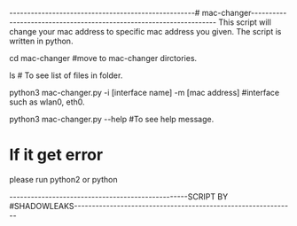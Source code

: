 ----------------------------------------------------# mac-changer--------------------------------------------------------------------
This script will change your mac address to specific mac address you given. The script is written in python.

cd mac-changer #move to mac-changer dirctories.

ls   # To see list of files in folder.

python3 mac-changer.py -i [interface name] -m [mac address]  #interface such as wlan0, eth0.


python3 mac-changer.py --help   #To see help message.

# If it get error

please run python2 or python

--------------------------------------------------SCRIPT BY #SHADOWLEAKS--------------------------------------------------------------

